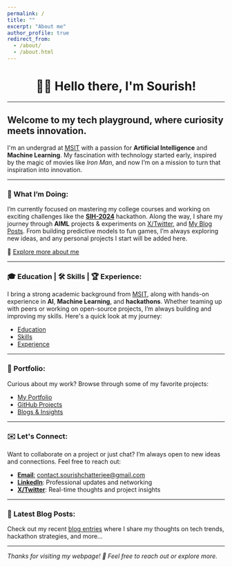 ```yaml
---
permalink: /
title: ""
excerpt: "About me"
author_profile: true
redirect_from: 
  - /about/
  - /about.html
---
```

<h1 align=center>👋🏼 Hello there, I'm Sourish!</h1>
<hr>

## Welcome to my tech playground, where curiosity meets innovation. 

I'm an undergrad at [MSIT](https://www.linkedin.com/school/meghnadsahainstituteoftechnology/) with a passion for **Artificial Intelligence** and **Machine Learning**. My fascination with technology started early, inspired by the magic of movies like _Iron Man_, and now I’m on a mission to turn that inspiration into innovation.

---

### 🌟 What I’m Doing:

I’m currently focused on mastering my college courses and working on exciting challenges like the **[SIH-2024](/posts/2024/09/SIH2024/)** hackathon. Along the way, I share my journey through **AIML** projects & experiments on [X/Twitter](https://X.com/sourize_), and [My Blog Posts](/year-archive/). From building predictive models to fun games, I’m always exploring new ideas, and any personal projects I start will be added here.

🔗 [Explore more about me](/aboutme/)

---

### 🎓 Education | 🛠️ Skills | 🏆 Experience:

I bring a strong academic background from [MSIT](https://www.linkedin.com/school/meghnadsahainstituteoftechnology/), along with hands-on experience in **AI**, **Machine Learning**, and **hackathons**. Whether teaming up with peers or working on open-source projects, I’m always building and improving my skills. Here's a quick look at my journey:

- [Education](/education.md/)
- [Skills](/skills.md/)
- [Experience](/experience.md/)

---

### 🚀 Portfolio:

Curious about my work? Browse through some of my favorite projects:

- [My Portfolio](/portfolio/)
- [GitHub Projects](https://github.com/sourize?tab=repositories)
- [Blogs & Insights](/year-archive/)

---

### ✉️ Let's Connect:

Want to collaborate on a project or just chat? I’m always open to new ideas and connections. Feel free to reach out:

- [**Email**:](mailto:contact.sourishchatterjee@gmail.com) contact.sourishchatterjee@gmail.com
- **[LinkedIn](https://linkedin.com/in/sourish-chatterjee)**: Professional updates and networking
- **[X/Twitter](https://x.com/sourize_)**: Real-time thoughts and project insights

---

### 📝 Latest Blog Posts:

Check out my recent [blog entries](/year-archive/) where I share my thoughts on tech trends, hackathon strategies, and more...

---

_Thanks for visiting my webpage! 🙌 Feel free to reach out or explore more._